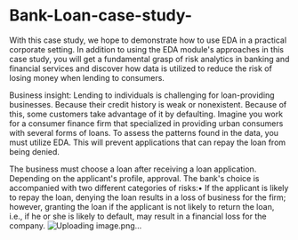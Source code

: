 # Bank-Loan-case-study-

With this case study, we hope to demonstrate how to use EDA in a practical corporate setting. In addition to using the EDA module's approaches in this case study, you will get a fundamental grasp of risk analytics in banking and financial services and discover how data is utilized to reduce the risk of losing money when lending to consumers.

Business insight: Lending to individuals is challenging for loan-providing businesses. Because their credit history is weak or nonexistent. Because of this, some customers take advantage of it by defaulting. Imagine you work for a consumer finance firm that specialized in providing urban consumers with several forms of loans. To assess the patterns found in the data, you must utilize EDA. This will prevent applications that can repay the loan from being denied. 

The business must choose a loan after receiving a loan application. Depending on the applicant's profile, approval. The bank's choice is accompanied with two different categories of risks:• If the applicant is likely to repay the loan, denying the loan results in a loss of business for the firm; however, granting the loan if the applicant is not likely to return the loan, i.e., if he or she is likely to default, may result in a financial loss for the company.
![Uploading image.png…]()

